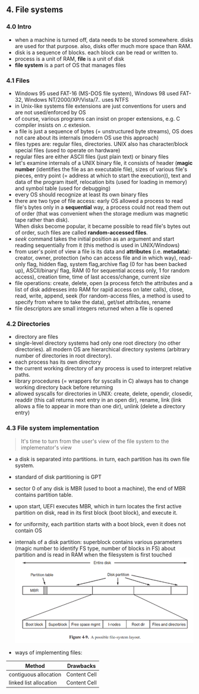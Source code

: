 ## 4. File systems
### 4.0 Intro

- when a machine is turned off, data needs to be stored somewhere. disks are used for that purpose. also, disks offer much more space than RAM.
- disk is a sequence of blocks. each block can be read or written to.
- process is a unit of RAM, **file** is a unit of disk
- **file system** is a part of OS that manages files

### 4.1 Files
- Windows 95 used FAT-16 (MS-DOS file system), Windows 98 used FAT-32, Windows NT/2000/XP/Vista/7.. uses NTFS
- in Unix-like systems file extensions are just conventions for users and are not used/enforced by OS
- of course, various programs can insist on proper extensions, e.g. C compiler insists on .c extesion.
- a file is just a sequence of bytes (= unstructured byte streams), OS does not care about its internals (modern OS use this approach)
- files types are: regular files, directories. UNIX also has character/block special files (used to operate on hardware)
- regular files are either ASCII files (just plain text) or binary files
- let's examine internals of a UNIX binary file, it consists of header (**magic number** (identifies the file as an executable file), sizes of various file's pieces, entry point (= address at which to start the execution)), text and data of the program itself, relocation bits (used for loading in memory) and symbol table (used for debugging)
- every OS should recognize at least its own binary files
- there are two type of file access: early OS allowed a process to read file's bytes only in a **sequential** way, a process could not read them out of order (that was convenient when the storage medium was magnetic tape rather than disk).  
When disks become popular, it became possible to read file's bytes out of order, such files are called **random-accessed files**.
- *seek* command takes the initial position as an argument and start reading sequentially from it (this method is used in UNIX/Windows)
- from user's point of view a file is its data and **attributes** (i.e. **metadata**): creator, owner, protection (who can access file and in which way), read-only flag, hidden flag, system flag,archive flag (0 for has been backed up), ASCII/binary/ flag, RAM (0 for sequential access only, 1 for random access), creation time, time of last access/change, current size
- file operations: create, delete, open (a process fetch the attributes and a list of disk addresses into RAM for rapid access on later calls), close, read, write, append, seek (for random-access files, a method is used to specify from where to take the data), get/set attributes, rename
- file descriptors are small integers returned when a file is opened

### 4.2 Directories
- directory are files
- single-level directory systems had only one root directory (no other directories). all modern OS are hierarchical directory systems (arbitrary number of directories in root directory).
- each process has its own directory
- the current working directory of any process is used to interpret relative paths.
- library procedures (= wrappers for syscalls in C) always has to change working directory back before returning
- allowed syscalls for directories in UNIX: create, delete, opendir, closedir, readdir (this call returns next entry in an open dir), rename, link (link allows a file to appear in more than one dir), unlink (delete a directory entry)

### 4.3 File system implementation
> It's time to turn from the user's view of the file system to the implemenator's view
- a disk is separated into partitions. in turn, each partition has its own file system.
- standard of disk partitioning is GPT
- sector 0 of any disk is MBR (used to boot a machine), the end of MBR contains partition table.
- upon start, UEFI executes MBR, which in turn locates the first active partition on disk, read in its first block (boot block), and execute it.
- for uniformity, each partition starts with a boot block, even it does not contain OS
- internals of a disk partition: superblock contains various parameters (magic number to identify FS type, number of blocks in FS) about partition and is read in RAM when the filesystem is first touched
![alt text](4-9.png "Title")

- ways of implementing files:

| Method  | Drawbacks |
| ------------- | ------------- |
| contiguous allocation  | Content Cell  |
| linked list allocation  | Content Cell  |